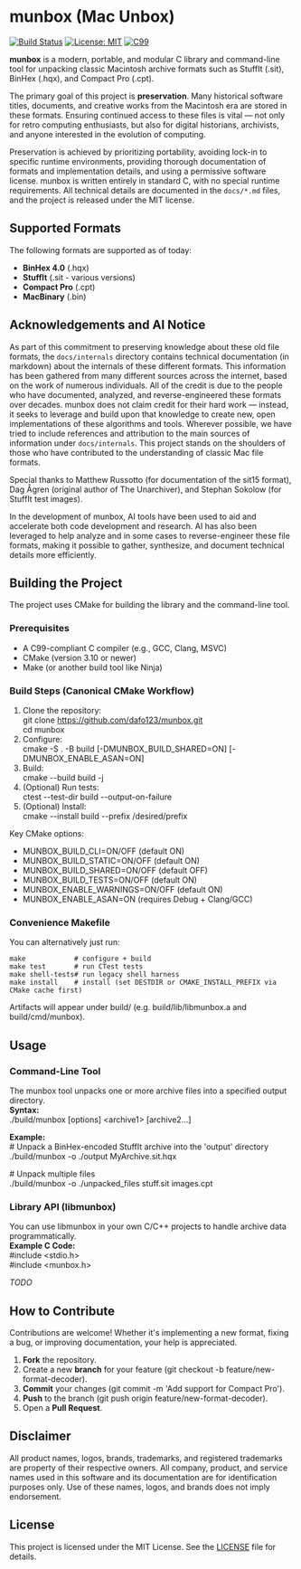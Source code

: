 # munbox (Mac Unbox)

[![Build Status](https://github.com/dafo123/munbox/actions/workflows/test.yml/badge.svg)](https://github.com/dafo123/munbox/actions/workflows/test.yml)
[![License: MIT](https://img.shields.io/badge/License-MIT-yellow.svg)](https://opensource.org/licenses/MIT)
[![C99](https://img.shields.io/badge/std-C99-blue.svg)](https://en.wikipedia.org/wiki/C99)

**munbox** is a modern, portable, and modular C library and command-line tool for unpacking classic Macintosh archive formats such as StuffIt (.sit), BinHex (.hqx), and Compact Pro (.cpt).

The primary goal of this project is **preservation**. Many historical software titles, documents, and creative works from the Macintosh era are stored in these formats. Ensuring continued access to these files is vital — not only for retro computing enthusiasts, but also for digital historians, archivists, and anyone interested in the evolution of computing.

Preservation is achieved by prioritizing portability, avoiding lock-in to specific runtime environments, providing thorough documentation of formats and implementation details, and using a permissive software license. munbox is written entirely in standard C, with no special runtime requirements. All technical details are documented in the `docs/*.md` files, and the project is released under the MIT license.

## Supported Formats

The following formats are supported as of today:

* **BinHex 4.0** (.hqx)  
* **StuffIt** (.sit \- various versions)  
* **Compact Pro** (.cpt)  
* **MacBinary** (.bin)  

##  Acknowledgements and AI Notice

As part of this commitment to preserving knowledge about these old file formats, the `docs/internals` directory contains technical documentation (in markdown) about the internals of these different formats. This information has been gathered from many different sources across the internet, based on the work of numerous individuals. All of the credit is due to the people who have documented, analyzed, and reverse-engineered these formats over decades. munbox does not claim credit for their hard work — instead, it seeks to leverage and build upon that knowledge to create new, open implementations of these algorithms and tools. Wherever possible, we have tried to include references and attribution to the main sources of information under `docs/internals`. This project stands on the shoulders of those who have contributed to the understanding of classic Mac file formats.

Special thanks to Matthew Russotto (for documentation of the sit15 format), Dag Ågren (original author of The Unarchiver), and Stephan Sokolow (for StuffIt test images).

In the development of munbox, AI tools have been used to aid and accelerate both code development and research. AI has also been leveraged to help analyze and in some cases to reverse-engineer these file formats, making it possible to gather, synthesize, and document technical details more efficiently.

## **Building the Project**

The project uses CMake for building the library and the command-line tool.

### **Prerequisites**

* A C99-compliant C compiler (e.g., GCC, Clang, MSVC)  
* CMake (version 3.10 or newer)  
* Make (or another build tool like Ninja)

### **Build Steps (Canonical CMake Workflow)**

1. Clone the repository:  
    git clone https://github.com/dafo123/munbox.git  
    cd munbox
2. Configure:  
    cmake -S . -B build [-DMUNBOX_BUILD_SHARED=ON] [-DMUNBOX_ENABLE_ASAN=ON]
3. Build:  
    cmake --build build -j
4. (Optional) Run tests:  
    ctest --test-dir build --output-on-failure
5. (Optional) Install:  
    cmake --install build --prefix /desired/prefix

Key CMake options:
* MUNBOX_BUILD_CLI=ON/OFF (default ON)
* MUNBOX_BUILD_STATIC=ON/OFF (default ON)
* MUNBOX_BUILD_SHARED=ON/OFF (default OFF)
* MUNBOX_BUILD_TESTS=ON/OFF (default ON)
* MUNBOX_ENABLE_WARNINGS=ON/OFF (default ON)
* MUNBOX_ENABLE_ASAN=ON (requires Debug + Clang/GCC)

### **Convenience Makefile**
You can alternatively just run:
```
make            # configure + build
make test       # run CTest tests
make shell-tests# run legacy shell harness
make install    # install (set DESTDIR or CMAKE_INSTALL_PREFIX via CMake cache first)
```

Artifacts will appear under build/ (e.g. build/lib/libmunbox.a and build/cmd/munbox).

## **Usage**

### **Command-Line Tool**

The munbox tool unpacks one or more archive files into a specified output directory.  
**Syntax:**  
./build/munbox \[options\] \<archive1\> \[archive2...\]

**Example:**  
\# Unpack a BinHex-encoded StuffIt archive into the 'output' directory  
./build/munbox \-o ./output MyArchive.sit.hqx

\# Unpack multiple files  
./build/munbox \-o ./unpacked\_files stuff.sit images.cpt

### **Library API (libmunbox)**

You can use libmunbox in your own C/C++ projects to handle archive data programmatically.  
**Example C Code:**  
\#include \<stdio.h\>  
\#include \<munbox.h\>

*TODO*

## **How to Contribute**

Contributions are welcome\! Whether it's implementing a new format, fixing a bug, or improving documentation, your help is appreciated.

1. **Fork** the repository.  
2. Create a new **branch** for your feature (git checkout \-b feature/new-format-decoder).  
3. **Commit** your changes (git commit \-m 'Add support for Compact Pro').  
4. **Push** to the branch (git push origin feature/new-format-decoder).  
5. Open a **Pull Request**.

## **Disclaimer**

All product names, logos, brands, trademarks, and registered trademarks are property of their respective owners. All company, product, and service names used in this software and its documentation are for identification purposes only. Use of these names, logos, and brands does not imply endorsement.

## **License**

This project is licensed under the MIT License. See the [LICENSE](https://www.google.com/search?q=LICENSE) file for details.